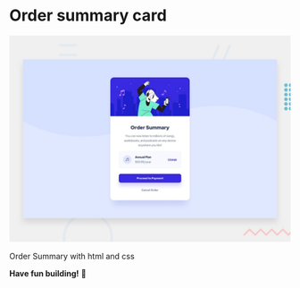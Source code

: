 # Order summary card

![Design preview for the Order summary card coding challenge](./design/desktop-preview.jpg)

Order Summary with html and css

**Have fun building!** 🚀
